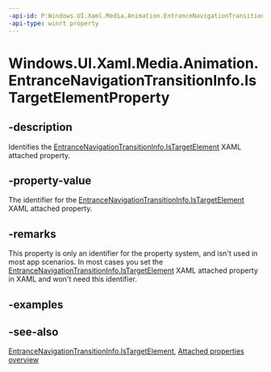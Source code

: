 ```yaml
---
-api-id: P:Windows.UI.Xaml.Media.Animation.EntranceNavigationTransitionInfo.IsTargetElementProperty
-api-type: winrt property
---
```


<!-- Property syntax
public Windows.UI.Xaml.DependencyProperty IsTargetElementProperty { get; }
-->

# Windows.UI.Xaml.Media.Animation.EntranceNavigationTransitionInfo.IsTargetElementProperty

## -description
Identifies the [EntranceNavigationTransitionInfo.IsTargetElement](entrancenavigationtransitioninfo_istargetelement.md) XAML attached property.



## -property-value
The identifier for the [EntranceNavigationTransitionInfo.IsTargetElement](entrancenavigationtransitioninfo_istargetelement.md) XAML attached property.

## -remarks
This property is only an identifier for the property system, and isn't used in most app scenarios. In most cases you set the [EntranceNavigationTransitionInfo.IsTargetElement](entrancenavigationtransitioninfo_istargetelement.md) XAML attached property in XAML and won't need this identifier.

## -examples

## -see-also

[EntranceNavigationTransitionInfo.IsTargetElement](entrancenavigationtransitioninfo_istargetelement.md), [Attached properties overview](/windows/uwp/xaml-platform/attached-properties-overview)
